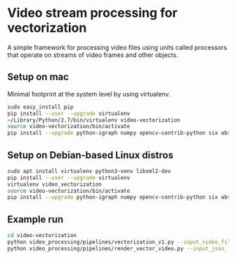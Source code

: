 # Video stream processing for vectorization

A simple framework for processing video files using units called processors
that operate on streams of video frames and other objects.

## Setup on mac
Minimal footprint at the system level by using virtualenv.
```sh
sudo easy_install pip
pip install --user --upgrade virtualenv
~/Library/Python/2.7/bin/virtualenv video-vectorization
source video-vectorization/bin/activate
pip install --upgrade python-igraph numpy opencv-contrib-python six absl-py
```

## Setup on Debian-based Linux distros
```sh
sudo apt install virtualenv python3-venv libxml2-dev
pip install --user --upgrade virtualenv
virtualenv video_vectorization
source video-vectorization/bin/activate
pip install --upgrade python-igraph numpy opencv-contrib-python six absl-py
```

## Example run
```sh
cd video-vectorization
python video_processing/pipelines/vectorization_v1.py --input_video_file vectorization/exponents.mp4 --cursor_template_file vectorization/cursor_1.png
python video_processing/pipelines/render_vector_video.py --input_json_file data.json --background_image_file background.png --output_video_file test.avi
```
